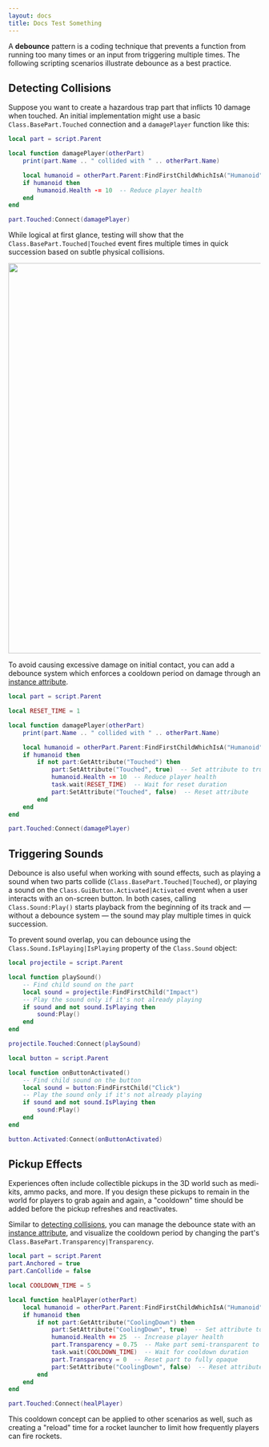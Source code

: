 ```yaml
---
layout: docs
title: Docs Test Something
---
```


A **debounce** pattern is a coding technique that prevents a function from running too many times or an input from triggering multiple times. The following scripting scenarios illustrate debounce as a best practice.

## Detecting Collisions

Suppose you want to create a hazardous trap part that inflicts 10 damage when touched. An initial implementation might use a basic `Class.BasePart.Touched` connection and a `damagePlayer` function like this:

```lua title='Script - Damage Player'
local part = script.Parent

local function damagePlayer(otherPart)
	print(part.Name .. " collided with " .. otherPart.Name)

	local humanoid = otherPart.Parent:FindFirstChildWhichIsA("Humanoid")
	if humanoid then
		humanoid.Health -= 10  -- Reduce player health
	end
end

part.Touched:Connect(damagePlayer)
```

While logical at first glance, testing will show that the `Class.BasePart.Touched|Touched` event fires multiple times in quick succession based on subtle physical collisions.

<img src="../assets/scripting/scripts/Touched-Event-No-Debounce.png" width="780" />

To avoid causing excessive damage on initial contact, you can add a debounce system which enforces a cooldown period on damage through an [instance attribute](../studio/instance-attributes.md).

```lua title='Script - Damage Player Using Debounce' highlight='10, 11, 13, 14'
local part = script.Parent

local RESET_TIME = 1

local function damagePlayer(otherPart)
	print(part.Name .. " collided with " .. otherPart.Name)

	local humanoid = otherPart.Parent:FindFirstChildWhichIsA("Humanoid")
	if humanoid then
		if not part:GetAttribute("Touched") then
			part:SetAttribute("Touched", true)  -- Set attribute to true
			humanoid.Health -= 10  -- Reduce player health
			task.wait(RESET_TIME)  -- Wait for reset duration
			part:SetAttribute("Touched", false)  -- Reset attribute
		end
	end
end

part.Touched:Connect(damagePlayer)
```

## Triggering Sounds

Debounce is also useful when working with sound effects, such as playing a sound when two parts collide (`Class.BasePart.Touched|Touched`), or playing a sound on the `Class.GuiButton.Activated|Activated` event when a user interacts with an on-screen button. In both cases, calling `Class.Sound:Play()` starts playback from the beginning of its track and&nbsp;&mdash; without a debounce system&nbsp;&mdash; the sound may play multiple times in quick succession.

To prevent sound overlap, you can debounce using the `Class.Sound.IsPlaying|IsPlaying` property of the `Class.Sound` object:

```lua title='Script - Play Collision Sound Using Debounce' highlight='5, 7-9'
local projectile = script.Parent

local function playSound()
	-- Find child sound on the part
	local sound = projectile:FindFirstChild("Impact")
	-- Play the sound only if it's not already playing
	if sound and not sound.IsPlaying then
		sound:Play()
	end
end

projectile.Touched:Connect(playSound)
```

```lua title='Script - Play Button Click Using Debounce' highlight='5, 7-9'
local button = script.Parent

local function onButtonActivated()
	-- Find child sound on the button
	local sound = button:FindFirstChild("Click")
	-- Play the sound only if it's not already playing
	if sound and not sound.IsPlaying then
		sound:Play()
	end
end

button.Activated:Connect(onButtonActivated)
```

## Pickup Effects

Experiences often include collectible pickups in the 3D world such as medi-kits, ammo packs, and more. If you design these pickups to remain in the world for players to grab again and again, a "cooldown" time should be added before the pickup refreshes and reactivates.

Similar to [detecting collisions](#detecting-collisions), you can manage the debounce state with an [instance attribute](../studio/instance-attributes.md), and visualize the cooldown period by changing the part's `Class.BasePart.Transparency|Transparency`.

```lua title='Script - Health Pickup Using Debounce' highlight='10, 11, 13, 15-17'
local part = script.Parent
part.Anchored = true
part.CanCollide = false

local COOLDOWN_TIME = 5

local function healPlayer(otherPart)
	local humanoid = otherPart.Parent:FindFirstChildWhichIsA("Humanoid")
	if humanoid then
		if not part:GetAttribute("CoolingDown") then
			part:SetAttribute("CoolingDown", true)  -- Set attribute to true
			humanoid.Health += 25  -- Increase player health
			part.Transparency = 0.75  -- Make part semi-transparent to indicate cooldown state
			task.wait(COOLDOWN_TIME)  -- Wait for cooldown duration
			part.Transparency = 0  -- Reset part to fully opaque
			part:SetAttribute("CoolingDown", false)  -- Reset attribute
		end
	end
end

part.Touched:Connect(healPlayer)
```

<Alert severity="info">
This cooldown concept can be applied to other scenarios as well, such as creating a "reload" time for a rocket launcher to limit how frequently players can fire rockets.
</Alert>